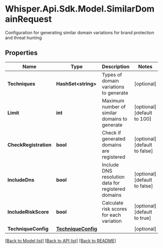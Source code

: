 # Whisper.Api.Sdk.Model.SimilarDomainRequest
Configuration for generating similar domain variations for brand protection and threat hunting

## Properties

Name | Type | Description | Notes
------------ | ------------- | ------------- | -------------
**Techniques** | **HashSet&lt;string&gt;** | Types of domain variations to generate | [optional] 
**Limit** | **int** | Maximum number of similar domains to generate | [optional] [default to 100]
**CheckRegistration** | **bool** | Check if generated domains are registered | [optional] [default to false]
**IncludeDns** | **bool** | Include DNS resolution data for registered domains | [optional] [default to false]
**IncludeRiskScore** | **bool** | Calculate risk scores for each variation | [optional] [default to true]
**TechniqueConfig** | [**TechniqueConfig**](TechniqueConfig.md) |  | [optional] 

[[Back to Model list]](../../README.md#documentation-for-models) [[Back to API list]](../../README.md#documentation-for-api-endpoints) [[Back to README]](../../README.md)

